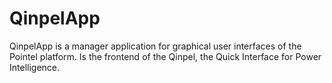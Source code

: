 # QinpelApp

QinpelApp is a manager application for graphical user interfaces of the Pointel platform. Is the frontend of the Qinpel, the Quick Interface for Power Intelligence.
